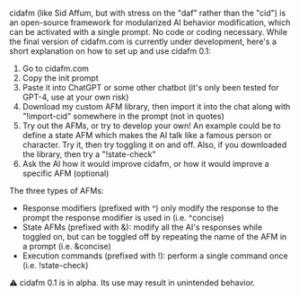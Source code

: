 cidafm (like Sid Affum, but with stress on the "daf" rather than the "cid") is an open-source framework for modularized AI behavior modification, which can be activated with a single prompt. No code or coding necessary. While the final version of cidafm.com is currently under development, here's a short explanation on how to set up and use cidafm 0.1: 
1. Go to cidafm.com
2. Copy the init prompt
3. Paste it into ChatGPT or some other chatbot (it's only been tested for GPT-4, use at your own risk)
4. Download my custom AFM library, then import it into the chat along with "!import-cid" somewhere in the prompt (not in quotes)
5. Try out the AFMs, or try to develop your own! An example could be to define a state AFM which makes the AI talk like a famous person or character. Try it, then try toggling it on and off. Also, if you downloaded the library, then try a "!state-check"
6. Ask the AI how it would improve cidafm, or how it would improve a specific AFM (optional)

The three types of AFMs:
- Response modifiers (prefixed with ^) only modify the response to the prompt the response modifier is used in (i.e. ^concise)
- State AFMs (prefixed with &): modify all the AI's responses while toggled on, but can be toggled off by repeating the name of the AFM in a prompt (i.e. &concise)
- Execution commands (prefixed with !): perform a single command once (i.e. !state-check)

⚠️ cidafm 0.1 is in alpha. Its use may result in unintended behavior.
